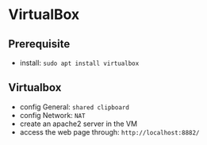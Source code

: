 # VirtualBox
## Prerequisite
- install: `sudo apt install virtualbox`

## Virtualbox
- config General: `shared clipboard`
- config Network: `NAT`
- create an apache2 server in the VM
- access the web page through: `http://localhost:8882/`
